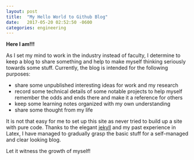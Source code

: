 ```yaml
---
layout: post
title:  "My Hello World to Github Blog"
date:   2017-05-20 02:52:50 -0600
categories: engineering
---
```


**Here I am!!!**

As I set my mind to work in the industry instead of faculty, I determine to keep a blog to share something and help to make myself thinking seriously towards some stuff. Currently, the blog is intended for the following purposes: 

* share some unpublished interesting ideas for work and my research
* record some technical details of some notable projects to help myself remember the odds and ends there and make it a reference for others
* keep some learning notes organized with my own understanding
* share some thought from my life

It is not that easy for me to set up this site as never tried to build up a site with pure code. Thanks to the elegant [jekyll][jekyll site] and my past experience in Latex, I have managed to gradually grasp the basic stuff for a self-managed and clear looking blog. 

Let it witness the growth of myself!

[jekyll site]: https://jekyllrb.com/
